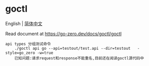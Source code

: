 # goctl

English | [简体中文](readme-cn.md)

Read document at https://go-zero.dev/docs/goctl/goctl
```
api types 分组测试命令
    ./goctl api go --api=testout/test.api --dir=testout   -style=go_zero -w=true  
    已知问题:请求request和response不能重名,目前还在阅读goctl源代码中 

```
